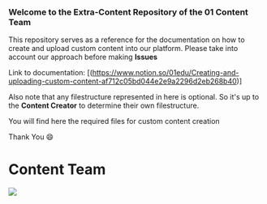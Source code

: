 ### Welcome to the Extra-Content Repository of the 01 Content Team

This repository serves as a reference for the documentation on how to create and upload custom content into our platform.
Please take into account our approach before making **Issues**

Link to documentation: [(https://www.notion.so/01edu/Creating-and-uploading-custom-content-af712c05bd044e2e9a2296d2eb268b40)]

Also note that any filestructure represented in here is optional. 
So it's up to the **Content Creator** to determine their own filestructure.

You will find here the required files for custom content creation

Thank You :smile:
# Content Team

![](https://www.01talent.com/wp-content/uploads/2021/10/01Talent-Vert-Blanc.png.webp)
